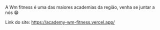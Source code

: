 A Wm fitness é uma das maiores academias da região, venha se juntar a nós 😁

Link do site: https://academy-wm-fitness.vercel.app/
